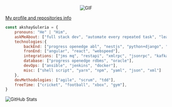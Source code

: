 <p align="center">
   <img alt="GIF" src="https://media.giphy.com/media/836HiJc7pgzy8iNXCn/giphy.gif" />
</p>

[My profile and repositories info](https://resume.github.io/?akshayguleria)

```javascript
const akshayGuleria = {
    pronouns: "He" | "Him",
    askMeAbout: ["full stack dev", "automate every repeated task", "learner for life"],
    technologies:{
        backEnd: ["progress openedge abl", "nestjs", "python+django", "ruby"],
        fronEnd: ["angular", "react", "webspeed"],
        integrations: ["jms mq", "restapi", "xmlrpc", "jsonrpc", "kafka", "openapi", "graphql", "jsonapi"],
        database: ["progress openedge rdbms", "oracle"],
        devOps: ["ansible", "jenkins", "docker"],
        misc: ["shell script", "yarn", "npm", "yaml", "json", "xml"]
    },
    devMethodologies: ["agile", "scrum", "tdd"],
    freeTime: ["cricket", "football", "xbox", "gym"],
}
```

![GitHub Stats](https://github-readme-stats.vercel.app/api?username=akshayguleria&hide=["stars"]&show_icons=true)

<!--
**AkshayGuleria/akshayguleria** is a ✨ _special_ ✨ repository because its `README.md` (this file) appears on your GitHub profile.

Here are some ideas to get you started:

- 🔭 I’m currently working on ...
- 🌱 I’m currently learning ...
- 👯 I’m looking to collaborate on ...
- 🤔 I’m looking for help with ...
- 💬 Ask me about ...
- 📫 How to reach me: ...
- 😄 Pronouns: ...
- ⚡ Fun fact: ...
-->
